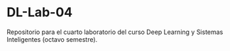 # DL-Lab-04
Repositorio para el cuarto laboratorio del curso Deep Learning y Sistemas Inteligentes (octavo semestre).
